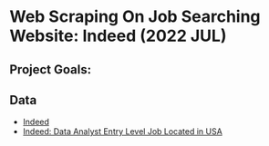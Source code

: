 # Web Scraping On Job Searching Website: Indeed (2022 JUL)

## Project Goals:


## Data

* [Indeed](https://www.indeed.com)
* [Indeed: Data Analyst Entry Level Job Located in USA](https://www.indeed.com/jobs?q=data%20analyst&l=United%20States&sc=0kf%3Aexplvl(ENTRY_LEVEL)%3B&vjk=fb4561a71d5af956)
